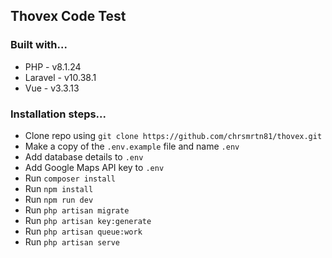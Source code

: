 ## Thovex Code Test

### Built with...

- PHP - v8.1.24
- Laravel - v10.38.1
- Vue - v3.3.13

### Installation steps...

- Clone repo using `git clone https://github.com/chrsmrtn81/thovex.git`
- Make a copy of the `.env.example` file and name `.env`
- Add database details to `.env`
- Add Google Maps API key to `.env`
- Run `composer install`
- Run `npm install`
- Run `npm run dev`
- Run `php artisan migrate`
- Run `php artisan key:generate`
- Run `php artisan queue:work`
- Run `php artisan serve`
